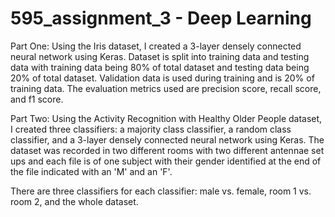 # 595_assignment_3 - Deep Learning

Part One:
  Using the Iris dataset, I created a 3-layer densely connected neural network using Keras.
  Dataset is split into training data and testing data with training data being 80% of total   dataset and testing data being 20% of total dataset.  Validation data is used during      training and is 20% of training data.  The evaluation metrics used are precision score, recall score, and f1 score.
  
Part Two:
  Using the Activity Recognition with Healthy Older People dataset, I created three classifiers: a majority class classifier, a random class classifier, and a 3-layer densely connected neural network using Keras.  The dataset was recorded in two different rooms with two different antennae set ups and each file is of one subject with their gender identified at the end of the file indicated with an 'M' and an 'F'.
  
  There are three classifiers for each classifier: male vs. female, room 1 vs. room 2, and the whole dataset.
